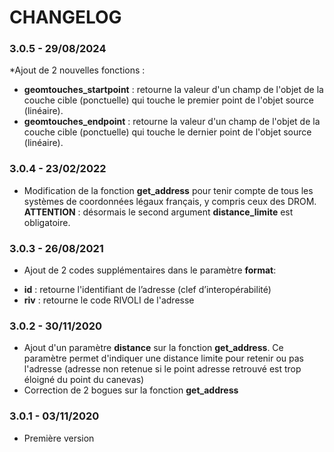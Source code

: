 # CHANGELOG

### 3.0.5 - 29/08/2024
*Ajout de 2 nouvelles fonctions :
- **geomtouches_startpoint** : retourne la valeur d'un champ de l'objet de la couche cible (ponctuelle) qui touche le premier point de l'objet source (linéaire).
- **geomtouches_endpoint** : retourne la valeur d'un champ de l'objet de la couche cible (ponctuelle) qui touche le dernier point de l'objet source (linéaire).

### 3.0.4 - 23/02/2022

* Modification de la fonction **get_address** pour tenir compte de tous les systèmes de coordonnées légaux français, y compris ceux des DROM.
**ATTENTION** : désormais le second argument **distance_limite** est obligatoire.

### 3.0.3 - 26/08/2021

* Ajout de 2 codes supplémentaires dans le paramètre **format**:
- **id** : retourne l'identifiant de l’adresse (clef d’interopérabilité)
- **riv** : retourne le code RIVOLI de l'adresse

### 3.0.2 - 30/11/2020

* Ajout d'un paramètre **distance** sur la fonction **get_address**. Ce paramètre permet d'indiquer une distance limite pour retenir ou pas l'adresse (adresse non retenue si le point adresse retrouvé est trop éloigné du point du canevas)
* Correction de 2 bogues sur la fonction **get_address**

### 3.0.1 - 03/11/2020

* Première version